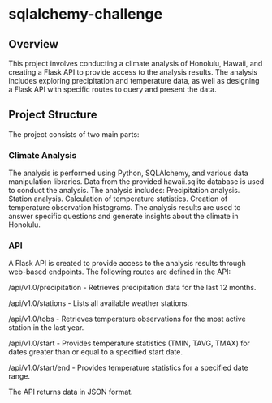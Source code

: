 # sqlalchemy-challenge
## Overview
This project involves conducting a climate analysis of Honolulu, Hawaii, and creating a Flask API to provide access to the analysis results. The analysis includes exploring precipitation and temperature data, as well as designing a Flask API with specific routes to query and present the data.

## Project Structure

The project consists of two main parts:

### Climate Analysis

The analysis is performed using Python, SQLAlchemy, and various data manipulation libraries.
Data from the provided hawaii.sqlite database is used to conduct the analysis.
The analysis includes:
Precipitation analysis.
Station analysis.
Calculation of temperature statistics.
Creation of temperature observation histograms.
The analysis results are used to answer specific questions and generate insights about the climate in Honolulu.

### API
A Flask API is created to provide access to the analysis results through web-based endpoints.
The following routes are defined in the API:

/api/v1.0/precipitation - Retrieves precipitation data for the last 12 months.

/api/v1.0/stations - Lists all available weather stations.

/api/v1.0/tobs - Retrieves temperature observations for the most active station in the last year.

/api/v1.0/start - Provides temperature statistics (TMIN, TAVG, TMAX) for dates greater than or equal to a specified start date.

/api/v1.0/start/end - Provides temperature statistics for a specified date range.

The API returns data in JSON format.
